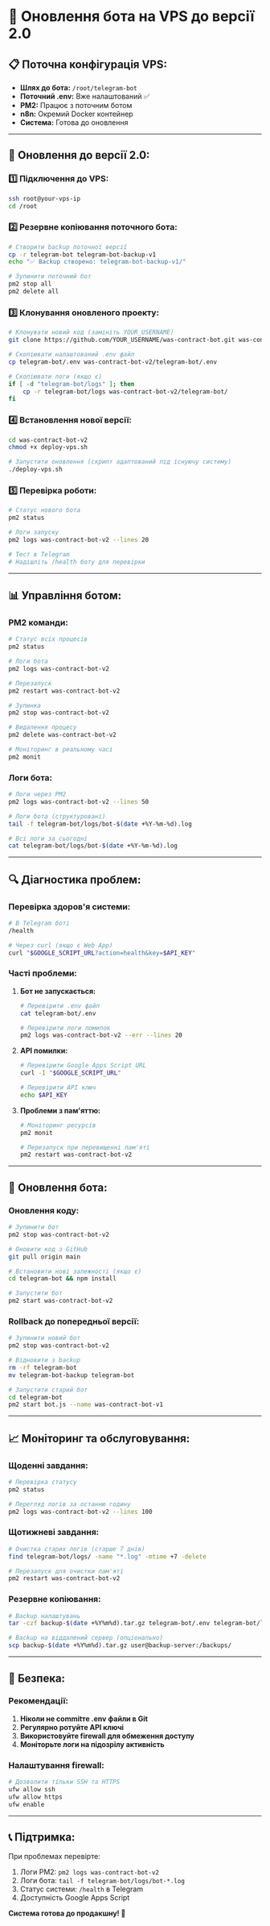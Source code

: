 # 🚀 Оновлення бота на VPS до версії 2.0

## 📋 **Поточна конфігурація VPS:**
- **Шлях до бота:** `/root/telegram-bot`
- **Поточний .env:** Вже налаштований ✅
- **PM2:** Працює з поточним ботом
- **n8n:** Окремий Docker контейнер
- **Система:** Готова до оновлення

---

## 🔄 **Оновлення до версії 2.0:**

### **1️⃣ Підключення до VPS:**
```bash
ssh root@your-vps-ip
cd /root
```

### **2️⃣ Резервне копіювання поточного бота:**
```bash
# Створити backup поточної версії
cp -r telegram-bot telegram-bot-backup-v1
echo "✅ Backup створено: telegram-bot-backup-v1/"

# Зупинити поточний бот
pm2 stop all
pm2 delete all
```

### **3️⃣ Клонування оновленого проекту:**
```bash
# Клонувати новий код (замініть YOUR_USERNAME)
git clone https://github.com/YOUR_USERNAME/was-contract-bot.git was-contract-bot-v2

# Скопіювати налаштований .env файл
cp telegram-bot/.env was-contract-bot-v2/telegram-bot/.env

# Скопіювати логи (якщо є)
if [ -d "telegram-bot/logs" ]; then
    cp -r telegram-bot/logs was-contract-bot-v2/telegram-bot/
fi
```

### **4️⃣ Встановлення нової версії:**
```bash
cd was-contract-bot-v2
chmod +x deploy-vps.sh

# Запустити оновлення (скрипт адаптований під існуючу систему)
./deploy-vps.sh
```

### **5️⃣ Перевірка роботи:**
```bash
# Статус нового бота
pm2 status

# Логи запуску
pm2 logs was-contract-bot-v2 --lines 20

# Тест в Telegram
# Надішліть /health боту для перевірки
```

---

## 📊 **Управління ботом:**

### **PM2 команди:**
```bash
# Статус всіх процесів
pm2 status

# Логи бота
pm2 logs was-contract-bot-v2

# Перезапуск
pm2 restart was-contract-bot-v2

# Зупинка
pm2 stop was-contract-bot-v2

# Видалення процесу
pm2 delete was-contract-bot-v2

# Моніторинг в реальному часі
pm2 monit
```

### **Логи бота:**
```bash
# Логи через PM2
pm2 logs was-contract-bot-v2 --lines 50

# Логи бота (структуровані)
tail -f telegram-bot/logs/bot-$(date +%Y-%m-%d).log

# Всі логи за сьогодні
cat telegram-bot/logs/bot-$(date +%Y-%m-%d).log
```

---

## 🔍 **Діагностика проблем:**

### **Перевірка здоров'я системи:**
```bash
# В Telegram боті
/health

# Через curl (якщо є Web App)
curl "$GOOGLE_SCRIPT_URL?action=health&key=$API_KEY"
```

### **Часті проблеми:**

1. **Бот не запускається:**
   ```bash
   # Перевірити .env файл
   cat telegram-bot/.env
   
   # Перевірити логи помилок
   pm2 logs was-contract-bot-v2 --err --lines 20
   ```

2. **API помилки:**
   ```bash
   # Перевірити Google Apps Script URL
   curl -I "$GOOGLE_SCRIPT_URL"
   
   # Перевірити API ключ
   echo $API_KEY
   ```

3. **Проблеми з пам'яттю:**
   ```bash
   # Моніторинг ресурсів
   pm2 monit
   
   # Перезапуск при перевищенні пам'яті
   pm2 restart was-contract-bot-v2
   ```

---

## 🔄 **Оновлення бота:**

### **Оновлення коду:**
```bash
# Зупинити бот
pm2 stop was-contract-bot-v2

# Оновити код з GitHub
git pull origin main

# Встановити нові залежності (якщо є)
cd telegram-bot && npm install

# Запустити бот
pm2 start was-contract-bot-v2
```

### **Rollback до попередньої версії:**
```bash
# Зупинити новий бот
pm2 stop was-contract-bot-v2

# Відновити з backup
rm -rf telegram-bot
mv telegram-bot-backup telegram-bot

# Запустити старий бот
cd telegram-bot
pm2 start bot.js --name was-contract-bot-v1
```

---

## 📈 **Моніторинг та обслуговування:**

### **Щоденні завдання:**
```bash
# Перевірка статусу
pm2 status

# Перегляд логів за останню годину
pm2 logs was-contract-bot-v2 --lines 100
```

### **Щотижневі завдання:**
```bash
# Очистка старих логів (старше 7 днів)
find telegram-bot/logs/ -name "*.log" -mtime +7 -delete

# Перезапуск для очистки пам'яті
pm2 restart was-contract-bot-v2
```

### **Резервне копіювання:**
```bash
# Backup налаштувань
tar -czf backup-$(date +%Y%m%d).tar.gz telegram-bot/.env telegram-bot/logs/

# Backup на віддалений сервер (опціонально)
scp backup-$(date +%Y%m%d).tar.gz user@backup-server:/backups/
```

---

## 🔐 **Безпека:**

### **Рекомендації:**
1. **Ніколи не commitте .env файли в Git**
2. **Регулярно ротуйте API ключі**
3. **Використовуйте firewall для обмеження доступу**
4. **Моніторьте логи на підозрілу активність**

### **Налаштування firewall:**
```bash
# Дозволити тільки SSH та HTTPS
ufw allow ssh
ufw allow https
ufw enable
```

---

## 📞 **Підтримка:**

При проблемах перевірте:
1. Логи PM2: `pm2 logs was-contract-bot-v2`
2. Логи бота: `tail -f telegram-bot/logs/bot-*.log`
3. Статус системи: `/health` в Telegram
4. Доступність Google Apps Script

**Система готова до продакшну! 🎉**
